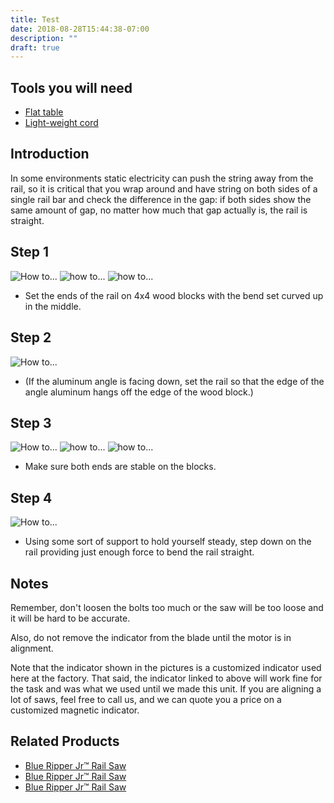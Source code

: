 ```yaml
---
title: Test
date: 2018-08-28T15:44:38-07:00
description: ""
draft: true
---
```


## Tools you will need
* [Flat table](#)
* [Light-weight cord](#)

## Introduction
In some environments static electricity can push the string away from the rail, so it is critical that you wrap around and have string on both sides of a single rail bar and check the difference in the gap: if both sides show the same amount of gap, no matter how much that gap actually is, the rail is straight.

## Step 1
![How to...](/img/tutorial.jpg)
![how to...](/img/card-example.jpg)
![how to...](/img/card-example.jpg)

* Set the ends of the rail on 4x4 wood blocks with the bend set curved up in the middle.

## Step 2
![How to...](/img/tutorial.jpg)

* (If the aluminum angle is facing down, set the rail so that the edge of the angle aluminum hangs off the edge of the wood block.)

## Step 3
![How to...](/img/tutorial.jpg)
![how to...](/img/card-example.jpg)
![how to...](/img/card-example.jpg)

* Make sure both ends are stable on the blocks.

## Step 4
![How to...](/img/tutorial.jpg)

* Using some sort of support to hold yourself steady, step down on the rail providing just enough force to bend the rail straight.


## Notes
Remember, don't loosen the bolts too much or the saw will be too loose and it will be hard to be accurate.

Also, do not remove the indicator from the blade until the motor is in alignment.

Note that the indicator shown in the pictures is a customized indicator used here at the factory. That said, the indicator linked to above will work fine for the task and was what we used until we made this unit. If you are aligning a lot of saws, feel free to call us, and we can quote you a price on a customized magnetic indicator.


## Related Products

* [Blue Ripper Jr™ Rail Saw](#)
* [Blue Ripper Jr™ Rail Saw](#)
* [Blue Ripper Jr™ Rail Saw](#)
